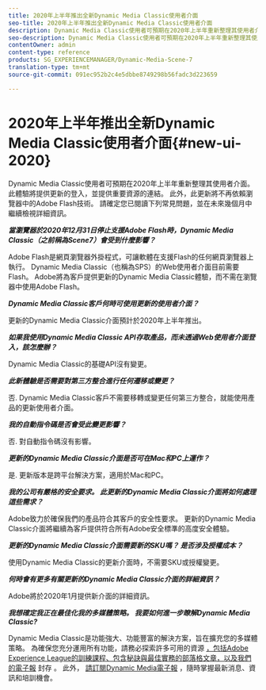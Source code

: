 ```yaml
---
title: 2020年上半年推出全新Dynamic Media Classic使用者介面
seo-title: 2020年上半年推出全新Dynamic Media Classic使用者介面
description: Dynamic Media Classic使用者可預期在2020年上半年重新整理其使用者介面。 本體驗將提供更新的登入，並提供重要資源的連結，而且此更新將不再依賴瀏覽器中的Adobe Flash技術。
seo-description: Dynamic Media Classic使用者可預期在2020年上半年重新整理其使用者介面。 本體驗將提供更新的登入，並提供重要資源的連結，而且此更新將不再依賴瀏覽器中的Adobe Flash技術。
contentOwner: admin
content-type: reference
products: SG_EXPERIENCEMANAGER/Dynamic-Media-Scene-7
translation-type: tm+mt
source-git-commit: 091ec952b2c4e5dbbe8749298b56fadc3d223659

---
```



# 2020年上半年推出全新Dynamic Media Classic使用者介面{#new-ui-2020}

Dynamic Media Classic使用者可預期在2020年上半年重新整理其使用者介面。 此體驗將提供更新的登入，並提供重要資源的連結。 此外，此更新將不再依賴瀏覽器中的Adobe Flash技術。 請確定您已閱讀下列常見問題，並在未來幾個月中繼續檢視詳細資訊。

**_當瀏覽器於2020年12月31日停止支援Adobe Flash時，Dynamic Media Classic（之前稱為Scene7）會受到什麼影響？_**

Adobe Flash是網頁瀏覽器外掛程式，可讓軟體在支援Flash的任何網頁瀏覽器上執行。 Dynamic Media Classic（也稱為SPS）的Web使用者介面目前需要Flash。 Adobe將為客戶提供更新的Dynamic Media Classic體驗，而不需在瀏覽器中使用Adobe Flash。

**_Dynamic Media Classic客戶何時可使用更新的使用者介面？_**

更新的Dynamic Media Classic介面預計於2020年上半年推出。

**_如果我使用Dynamic Media Classic API存取產品，而未透過Web使用者介面登入，該怎麼辦？_**

Dynamic Media Classic的基礎API沒有變更。

**_此新體驗是否需要對第三方整合進行任何遷移或變更？_**

否. Dynamic Media Classic客戶不需要移轉或變更任何第三方整合，就能使用產品的更新使用者介面。

**_我的自動指令碼是否會受此變更影響？_**

否. 對自動指令碼沒有影響。

**_更新的Dynamic Media Classic介面是否可在Mac和PC上運作？_**

是. 更新版本是跨平台解決方案，適用於Mac和PC。

**_我的公司有嚴格的安全要求。 此更新的Dynamic Media Classic介面將如何處理這些需求？_**

Adobe致力於確保我們的產品符合其客戶的安全性要求。 更新的Dynamic Media Classic介面將繼續為客戶提供符合所有Adobe安全標準的高度安全體驗。

**_更新的Dynamic Media Classic介面需要新的SKU嗎？ 是否涉及授權成本？_**

使用Dynamic Media Classic的更新介面時，不需要SKU或授權變更。

**_何時會有更多有關更新的Dynamic Media Classic介面的詳細資訊？_**

Adobe將於2020年1月提供新介面的詳細資訊。

**_我想確定我正在最佳化我的多媒體策略。 我要如何進一步瞭解Dynamic Media Classic?_**

Dynamic Media Classic是功能強大、功能豐富的解決方案，旨在擴充您的多媒體策略。 為確保您充分運用所有功能，請務必探索許多可用的資源 [，包括Adobe Experience League的訓練課程、包含秘訣與最佳實務的部落格文章，以及我們的電子報](https://guided.adobe.com/?launch=AEM-5a#recommended/solutions/experience-manager) 封存 [](dynamic-media-newsletter.md)。 此外， [請訂閱Dynamic Media電子報](https://www.adobe.com/subscription/dynamic-media-newsletter.html) ，隨時掌握最新消息、資訊和培訓機會。